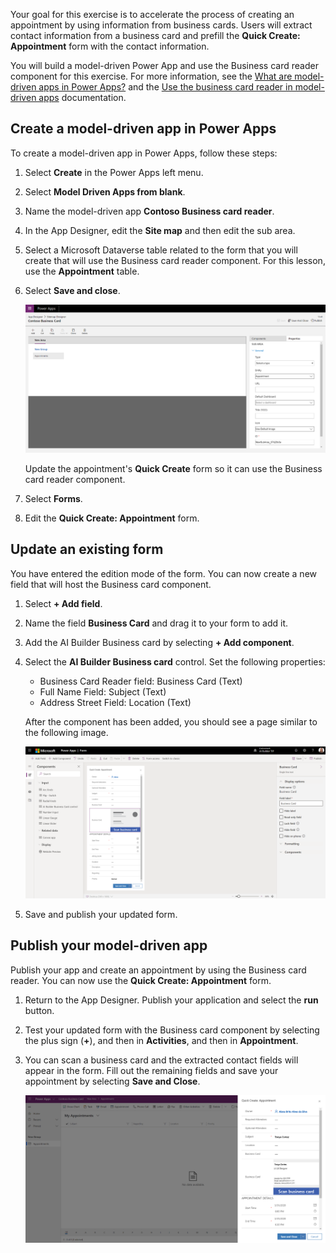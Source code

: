 Your goal for this exercise is to accelerate the process of creating an appointment by using information from business cards. Users will extract contact information from a business card and prefill the **Quick Create: Appointment** form with the contact information.

You will build a model-driven Power App and use the Business card reader component for this exercise. For more information, see the [What are model-driven apps in Power Apps?](/powerapps/maker/model-driven-apps/model-driven-app-overview/?azure-portal=true) and the [Use the business card reader in model-driven apps](/ai-builder/business-card-reader-component-model-driven/?azure-portal=true) documentation.

## Create a model-driven app in Power Apps

To create a model-driven app in Power Apps, follow these steps:

1. Select **Create** in the Power Apps left menu.
1. Select **Model Driven Apps from blank**.
1. Name the model-driven app **Contoso Business card reader**.
1. In the App Designer, edit the **Site map** and then edit the sub area.
1. Select a Microsoft Dataverse table related to the form that you will create that will use the Business card reader component. For this lesson, use the **Appointment** table.
1. Select **Save and close**.

    ![Screenshot of Power Apps App Designer > Sitemap Designer with the Contoso Business Card in design view.](../media/image9.png)

    Update the appointment's **Quick Create** form so it can use the Business card reader component.
1. Select **Forms**.
1. Edit the **Quick Create: Appointment** form.

## Update an existing form

You have entered the edition mode of the form. You can now create a new field that will host the Business card component.

1. Select **+ Add field**.
1. Name the field **Business Card** and drag it to your form to add it.
1. Add the AI Builder Business card by selecting **+ Add component**.
1. Select the **AI Builder Business card** control. Set the following properties:

   - Business Card Reader field: Business Card (Text)
   - Full Name Field: Subject (Text)
   - Address Street Field: Location (Text)

    After the component has been added, you should see a page similar to the following image.

    ![Screenshot of Quick Create Appointment form with the Scan business card component highlighted.](../media/image10.png)

1. Save and publish your updated form.

## Publish your model-driven app

Publish your app and create an appointment by using the Business card reader. You can now use the **Quick Create: Appointment** form.

1. Return to the App Designer. Publish your application and select the **run** button.
1. Test your updated form with the Business card component by selecting the plus sign (**+**), and then in **Activities**, and then in **Appointment**.
1. You can scan a business card and the extracted contact fields will appear in the form. Fill out the remaining fields and save your appointment by selecting **Save and Close**.

    ![Screenshot of the completed Quick Create Appointment form with the Save and Close button at the bottom.](../media/image11.png)
